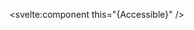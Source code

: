 <script>
  import { Accessible } from 'svelte-tabler';
</script>

<svelte:component this="{Accessible}" />
